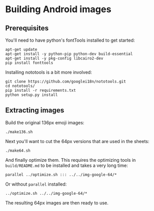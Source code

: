 # Building Android images


## Prerequisites

You'll need to have python's fontTools installed to get started:

    apt-get update
    apt-get install -y python-pip python-dev build-essential
    apt-get install -y pkg-config libcairo2-dev
    pip install fonttools

Installing nototools is a bit more involved:

    git clone https://github.com/googlei18n/nototools.git
    cd nototools/
    pip install -r requirements.txt
    python setup.py install


## Extracting images

Build the original 136px emoji images:

    ./make136.sh

Next you'll want to cut the 64px versions that are used in the sheets:

    ./make64.sh

And finally optimize them. This requires the optimizing tools in `build/README.md` to be installed
and takes a very long time:

    parallel ../optimize.sh ::: ../../img-google-64/*

Or without `parallel` installed:

    ../optimize.sh ../../img-google-64/*

The resulting 64px images are then ready to use.
